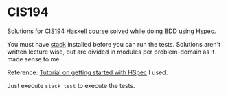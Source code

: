 # CIS194

Solutions for [CIS194 Haskell
course](https://www.seas.upenn.edu/~cis194/spring13/lectures.html) solved while
doing BDD using Hspec.

You must have [stack](https://docs.haskellstack.org/en/stable/README/) installed
before you can run the tests. Solutions aren't written lecture wise, but are
divided in modules per problem-domain as it made sense to me.

Reference: [Tutorial on getting started with
HSpec](https://www.stackbuilders.com/tutorials/haskell/bdd-in-haskell-with-hspec/)
I used.

Just execute `stack test` to execute the tests.

